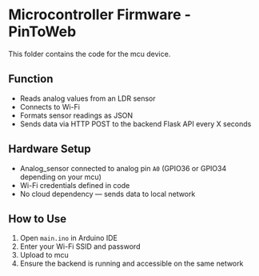 # Microcontroller Firmware - PinToWeb

This folder contains the code for the mcu device.

## Function

- Reads analog values from an LDR sensor
- Connects to Wi-Fi
- Formats sensor readings as JSON
- Sends data via HTTP POST to the backend Flask API every X seconds

## Hardware Setup

- Analog_sensor connected to analog pin `A0` (GPIO36 or GPIO34 depending on your mcu)
- Wi-Fi credentials defined in code
- No cloud dependency — sends data to local network

## How to Use

1. Open `main.ino` in Arduino IDE
2. Enter your Wi-Fi SSID and password
3. Upload to mcu
4. Ensure the backend is running and accessible on the same network


